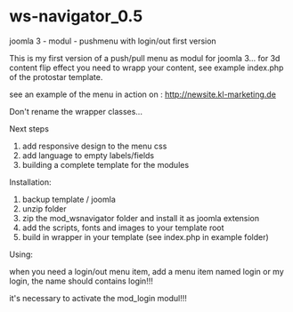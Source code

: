 # ws-navigator_0.5
joomla 3 - modul - pushmenu with login/out first version

This is my first version of a push/pull menu as modul for joomla 3...
for 3d content flip effect you need to wrapp your content, see example index.php of the protostar template.

see an example of the menu in action on : http://newsite.kl-marketing.de

Don't rename the wrapper classes...

Next steps 
  1. add responsive design to the menu css
  2. add language to empty labels/fields
  3. building a complete template for the modules
  
Installation:
  1. backup template / joomla
  2. unzip folder
  3. zip the mod_wsnavigator folder and install it as joomla extension
  4. add the scripts, fonts and images to your template root
  5. build in wrapper in your template (see index.php in example folder)
  
Using:

  when you need a login/out menu item, add a menu item named login or my login,
  the name should contains login!!!
  
  it's necessary to activate the mod_login modul!!!
